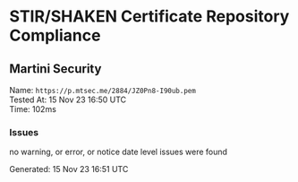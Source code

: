 # STIR/SHAKEN Certificate Repository Compliance

## Martini Security

Name: `https://p.mtsec.me/2884/JZ0Pn8-I90ub.pem`\
Tested At: 15 Nov 23 16:50 UTC\
Time: 102ms

### Issues

no warning, or error, or notice date level issues were found

Generated: 15 Nov 23 16:51 UTC